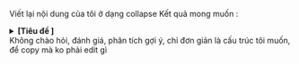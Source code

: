 Viết lại nội dung của tôi ở dạng collapse Kết quả mong muốn : <details> <summary><strong>[Tiêu đề ]</strong></summary> [nội dung] </details> Không chào hỏi, đánh giá, phân tích gợi ý, chỉ đơn giản là cấu trúc tôi muốn, để copy mà ko phải edit gì